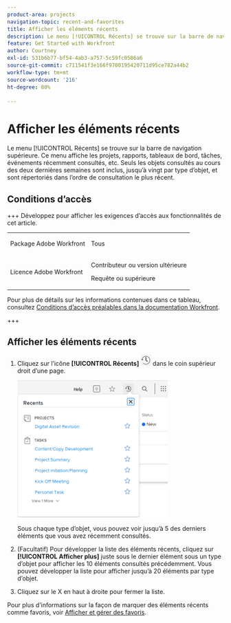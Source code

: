 ```yaml
---
product-area: projects
navigation-topic: recent-and-favorites
title: Afficher les éléments récents
description: Le menu [!UICONTROL Récents] se trouve sur la barre de navigation supérieure. Ce menu affiche les projets, rapports, tableaux de bord, tâches, problèmes, etc., récemment consultés.
feature: Get Started with Workfront
author: Courtney
exl-id: 531b6b77-bf54-4ab3-a757-5c59fc0586a6
source-git-commit: c711541f3e166f9700195420711d95ce782a44b2
workflow-type: tm+mt
source-wordcount: '216'
ht-degree: 80%

---
```


# Afficher les éléments récents

Le menu [!UICONTROL Récents] se trouve sur la barre de navigation supérieure. Ce menu affiche les projets, rapports, tableaux de bord, tâches, événements récemment consultés, etc. Seuls les objets consultés au cours des deux dernières semaines sont inclus, jusqu’à vingt par type d’objet, et sont répertoriés dans l’ordre de consultation le plus récent.

## Conditions d’accès

+++ Développez pour afficher les exigences d’accès aux fonctionnalités de cet article.

<table style="table-layout:auto"> 
 <col> 
 </col> 
 <col> 
 </col> 
 <tbody> 
  <tr> 
   <td role="rowheader">Package Adobe Workfront</td> 
   <td> <p>Tous</p> </td> 
  </tr> 
  <tr> 
   <td role="rowheader">Licence Adobe Workfront</td> 
   <td> 
   <p>Contributeur ou version ultérieure</p> 
   <p>Requête ou supérieure</p> </td> 
  </tr> 
 </tbody> 
</table>

Pour plus de détails sur les informations contenues dans ce tableau, consultez [Conditions d’accès préalables dans la documentation Workfront](/help/quicksilver/administration-and-setup/add-users/access-levels-and-object-permissions/access-level-requirements-in-documentation.md).

+++


## Afficher les éléments récents

1. Cliquez sur l’icône **[!UICONTROL Récents]** ![[!UICONTROL Récents]](assets/recents-icon-40x43.png) dans le coin supérieur droit d’une page.

   ![Liste des éléments récents](assets/recents-list-2022-350x319.png)

   Sous chaque type d’objet, vous pouvez voir jusqu’à 5 des derniers éléments que vous avez récemment consultés.

1. (Facultatif) Pour développer la liste des éléments récents, cliquez sur **[!UICONTROL Afficher plus]** juste sous le dernier élément sous un type d’objet pour afficher les 10 éléments consultés précédemment. Vous pouvez développer la liste pour afficher jusqu’à 20 éléments par type d’objet.
1. Cliquez sur le X en haut à droite pour fermer la liste.

Pour plus d’informations sur la façon de marquer des éléments récents comme favoris, voir [Afficher et gérer des favoris](../../../workfront-basics/navigate-workfront/recent-and-favorites/view-and-manage-favorites.md).
